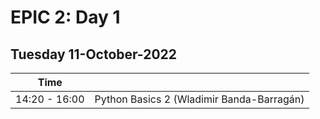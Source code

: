 # EPIC 2: Day 1

## Tuesday 11-October-2022

| Time  |  |
| ------------- | ------------- |
| 14:20 - 16:00  | Python Basics 2 (Wladimir Banda-Barragán)|

